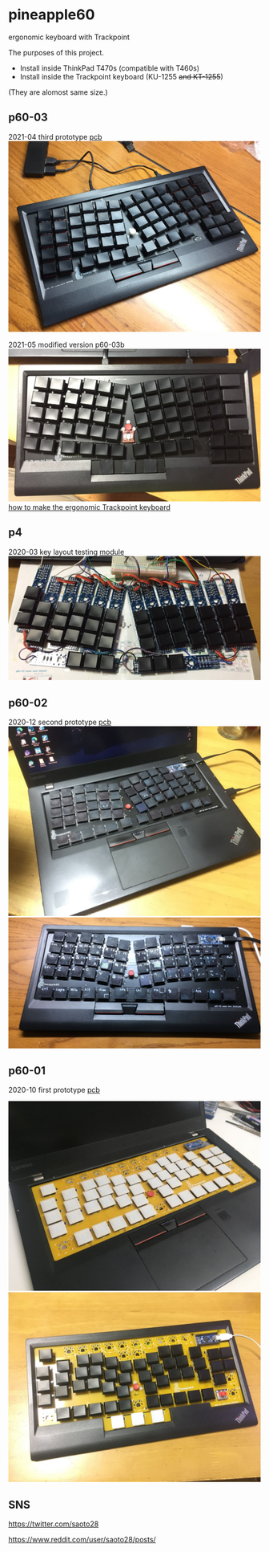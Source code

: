 # pineapple60
ergonomic keyboard with Trackpoint

The purposes of this project.
- Install inside ThinkPad T470s (compatible with T460s)
- Install inside the Trackpoint keyboard (KU-1255 ~~and KT-1255~~)

(They are alomost same size.)

## p60-03
2021-04 third prototype [pcb](p60-03/README.md)
![on Trackpoint keyboard](p60-03/Trackpoint_keyboard_p60-03.jpg)

2021-05 modified version p60-03b
![on Trackpoint keyboard](p60-03/Trackpoint_keyboard_p60-03b.jpg)
[how to make the ergonomic Trackpoint keyboard](how_to_make_ergonomic_trackpoint_keyboard.md)



## p4
2020-03 key layout testing [module](p4/README.md)
![favorite](p4/p4_20210411.jpg)

## p60-02
2020-12 second prototype [pcb](p60-02/README.md)
![on Thinkpad T470s](p60-02/Thinkpad_T470s.jpg)
![on Trackpoint keyboard](p60-02/Trackpoint_keyboard_p60_2.jpg)

## p60-01
2020-10 first prototype [pcb](p60-01/README.md)

![on Thinkpad T470s](p60-01/Thinkpad_T470s.jpg)
![on Trackpoint keyboard](p60-01/Trackpoint_keyboard.jpg)

## SNS
https://twitter.com/saoto28

https://www.reddit.com/user/saoto28/posts/